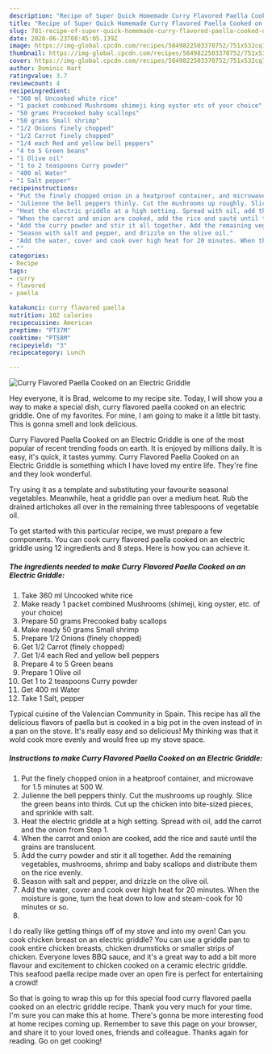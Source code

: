 ```yaml
---
description: "Recipe of Super Quick Homemade Curry Flavored Paella Cooked on an Electric Griddle"
title: "Recipe of Super Quick Homemade Curry Flavored Paella Cooked on an Electric Griddle"
slug: 781-recipe-of-super-quick-homemade-curry-flavored-paella-cooked-on-an-electric-griddle
date: 2020-06-23T08:45:05.139Z
image: https://img-global.cpcdn.com/recipes/5849822503370752/751x532cq70/curry-flavored-paella-cooked-on-an-electric-griddle-recipe-main-photo.jpg
thumbnail: https://img-global.cpcdn.com/recipes/5849822503370752/751x532cq70/curry-flavored-paella-cooked-on-an-electric-griddle-recipe-main-photo.jpg
cover: https://img-global.cpcdn.com/recipes/5849822503370752/751x532cq70/curry-flavored-paella-cooked-on-an-electric-griddle-recipe-main-photo.jpg
author: Dominic Hart
ratingvalue: 3.7
reviewcount: 4
recipeingredient:
- "360 ml Uncooked white rice"
- "1 packet combined Mushrooms shimeji king oyster etc of your choice"
- "50 grams Precooked baby scallops"
- "50 grams Small shrimp"
- "1/2 Onions finely chopped"
- "1/2 Carrot finely chopped"
- "1/4 each Red and yellow bell peppers"
- "4 to 5 Green beans"
- "1 Olive oil"
- "1 to 2 teaspoons Curry powder"
- "400 ml Water"
- "1 Salt pepper"
recipeinstructions:
- "Put the finely chopped onion in a heatproof container, and microwave for 1.5 minutes at 500 W."
- "Julienne the bell peppers thinly. Cut the mushrooms up roughly. Slice the green beans into thirds. Cut up the chicken into bite-sized pieces, and sprinkle with salt."
- "Heat the electric griddle at a high setting. Spread with oil, add the carrot and the onion from Step 1."
- "When the carrot and onion are cooked, add the rice and sauté until the grains are translucent."
- "Add the curry powder and stir it all together. Add the remaining vegetables, mushrooms, shrimp and baby scallops and distribute them on the rice evenly."
- "Season with salt and pepper, and drizzle on the olive oil."
- "Add the water, cover and cook over high heat for 20 minutes. When the moisture is gone, turn the heat down to low and steam-cook for 10 minutes or so."
- ""
categories:
- Recipe
tags:
- curry
- flavored
- paella

katakunci: curry flavored paella 
nutrition: 102 calories
recipecuisine: American
preptime: "PT37M"
cooktime: "PT58M"
recipeyield: "3"
recipecategory: Lunch

---
```



![Curry Flavored Paella Cooked on an Electric Griddle](https://img-global.cpcdn.com/recipes/5849822503370752/751x532cq70/curry-flavored-paella-cooked-on-an-electric-griddle-recipe-main-photo.jpg)

Hey everyone, it is Brad, welcome to my recipe site. Today, I will show you a way to make a special dish, curry flavored paella cooked on an electric griddle. One of my favorites. For mine, I am going to make it a little bit tasty. This is gonna smell and look delicious.

Curry Flavored Paella Cooked on an Electric Griddle is one of the most popular of recent trending foods on earth. It is enjoyed by millions daily. It is easy, it's quick, it tastes yummy. Curry Flavored Paella Cooked on an Electric Griddle is something which I have loved my entire life. They're fine and they look wonderful.

Try using it as a template and substituting your favourite seasonal vegetables. Meanwhile, heat a griddle pan over a medium heat. Rub the drained artichokes all over in the remaining three tablespoons of vegetable oil.


To get started with this particular recipe, we must prepare a few components. You can cook curry flavored paella cooked on an electric griddle using 12 ingredients and 8 steps. Here is how you can achieve it.

<!--inarticleads1-->

##### The ingredients needed to make Curry Flavored Paella Cooked on an Electric Griddle:

1. Take 360 ml Uncooked white rice
1. Make ready 1 packet combined Mushrooms (shimeji, king oyster, etc. of your choice)
1. Prepare 50 grams Precooked baby scallops
1. Make ready 50 grams Small shrimp
1. Prepare 1/2 Onions (finely chopped)
1. Get 1/2 Carrot (finely chopped)
1. Get 1/4 each Red and yellow bell peppers
1. Prepare 4 to 5 Green beans
1. Prepare 1 Olive oil
1. Get 1 to 2 teaspoons Curry powder
1. Get 400 ml Water
1. Take 1 Salt, pepper


Typical cuisine of the Valencian Community in Spain. This recipe has all the delicious flavors of paella but is cooked in a big pot in the oven instead of in a pan on the stove. It&#39;s really easy and so delicious! My thinking was that it wold cook more evenly and would free up my stove space. 

<!--inarticleads2-->

##### Instructions to make Curry Flavored Paella Cooked on an Electric Griddle:

1. Put the finely chopped onion in a heatproof container, and microwave for 1.5 minutes at 500 W.
1. Julienne the bell peppers thinly. Cut the mushrooms up roughly. Slice the green beans into thirds. Cut up the chicken into bite-sized pieces, and sprinkle with salt.
1. Heat the electric griddle at a high setting. Spread with oil, add the carrot and the onion from Step 1.
1. When the carrot and onion are cooked, add the rice and sauté until the grains are translucent.
1. Add the curry powder and stir it all together. Add the remaining vegetables, mushrooms, shrimp and baby scallops and distribute them on the rice evenly.
1. Season with salt and pepper, and drizzle on the olive oil.
1. Add the water, cover and cook over high heat for 20 minutes. When the moisture is gone, turn the heat down to low and steam-cook for 10 minutes or so.
1. 


I do really like getting things off of my stove and into my oven! Can you cook chicken breast on an electric griddle? You can use a griddle pan to cook entire chicken breasts, chicken drumsticks or smaller strips of chicken. Everyone loves BBQ sauce, and it&#39;s a great way to add a bit more flavour and excitement to chicken cooked on a ceramic electric griddle. This seafood paella recipe made over an open fire is perfect for entertaining a crowd! 

So that is going to wrap this up for this special food curry flavored paella cooked on an electric griddle recipe. Thank you very much for your time. I'm sure you can make this at home. There's gonna be more interesting food at home recipes coming up. Remember to save this page on your browser, and share it to your loved ones, friends and colleague. Thanks again for reading. Go on get cooking!
